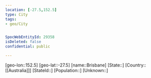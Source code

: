 ```yaml
---
location: [-27.5,152.5]
type: City
tags:
- geo/City


SpocWebEntityId: 29358
isDeleted: false
confidential: public

---
```

[geo-lon::152.5]
[geo-lat::-27.5]
[name::Brisbane]
[State::]
[Country::[[Australia]]]
[StateId::]
[Population::]
[Unknown::]

